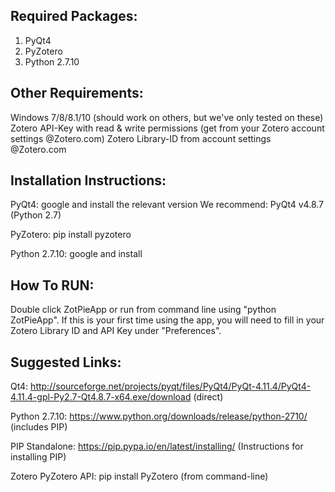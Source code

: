 ## Required Packages:
1. PyQt4
2. PyZotero
3. Python 2.7.10

## Other Requirements:
Windows 7/8/8.1/10 (should work on others, but we've only tested on these)
Zotero API-Key with read & write permissions (get from your Zotero account settings @Zotero.com)
Zotero Library-ID from account settings @Zotero.com

## Installation Instructions:

PyQt4: google and install the relevant version
We recommend: PyQt4 v4.8.7 (Python 2.7) 

PyZotero: pip install pyzotero

Python 2.7.10: google and install

## How To RUN:
Double click ZotPieApp or run from command line using "python ZotPieApp".
If this is your first time using the app, you will need to fill in your Zotero Library ID and API Key under "Preferences".

## Suggested Links:

Qt4: http://sourceforge.net/projects/pyqt/files/PyQt4/PyQt-4.11.4/PyQt4-4.11.4-gpl-Py2.7-Qt4.8.7-x64.exe/download (direct)

Python 2.7.10: https://www.python.org/downloads/release/python-2710/ (includes PIP)

PIP Standalone: https://pip.pypa.io/en/latest/installing/ (Instructions for installing PIP)

Zotero PyZotero API: pip install PyZotero (from command-line)
